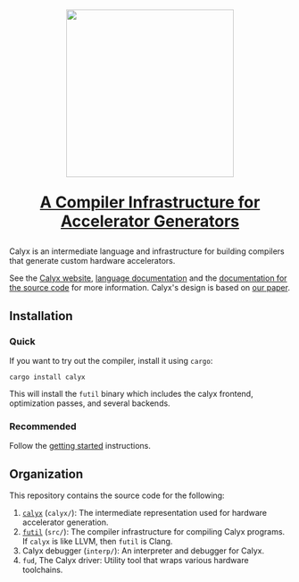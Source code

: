<h1>
<p align="center">
<img src="https://calyxir.org/img/logo-text.svg" width="300">
</p>
<p align="center">
<a href="https://calyxir.org">A Compiler Infrastructure for Accelerator Generators</a>
</p>
</h1>

Calyx is an intermediate language and infrastructure for building compilers that generate custom hardware accelerators.

See the [Calyx website][site], [language documentation][docs] and the
[documentation for the source code][source-docs]
for more information. Calyx's design is based on [our paper][paper].

## Installation

### Quick
If you want to try out the compiler, install it using `cargo`:
```
cargo install calyx
```

This will install the `futil` binary which includes the calyx frontend,
optimization passes, and several backends.

### Recommended

Follow the [getting started][docs] instructions.

## Organization

This repository contains the source code for the following:
1. [`calyx`][] (`calyx/`): The intermediate representation used for hardware
   accelerator generation.
2. [`futil`][] (`src/`): The compiler infrastructure for compiling Calyx programs.
   If `calyx` is like LLVM, then `futil` is Clang.
3. Calyx debugger (`interp/`): An interpreter and debugger for Calyx.
4. `fud`, The Calyx driver: Utility tool that wraps various hardware toolchains.

[site]: https://calyxir.org
[docs]: https://docs.calyxir.org
[source-docs]: https://docs.calyxir.org/source/calyx
[paper]: https://rachitnigam.com/files/pubs/calyx.pdf
[`calyx`]: https://crates.io/crates/calyx
[`futil`]: https://crates.io/crates/futil
